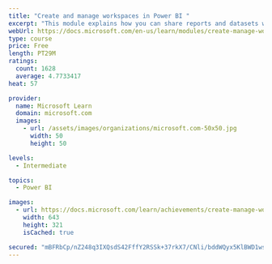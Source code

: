```yaml
---
title: "Create and manage workspaces in Power BI "
excerpt: "This module explains how you can share reports and datasets with your users and how to create a deployment strategy that makes sense for you and your organization. Furthermore, you will learn about data lineage in Microsoft Power BI."
webUrl: https://docs.microsoft.com/en-us/learn/modules/create-manage-workspaces-power-bi/
type: course
price: Free
length: PT29M
ratings:
  count: 1628
  average: 4.7733417
heat: 57

provider:
  name: Microsoft Learn
  domain: microsoft.com
  images:
    - url: /assets/images/organizations/microsoft.com-50x50.jpg
      width: 50
      height: 50

levels:
  - Intermediate

topics:
  - Power BI

images:
  - url: https://docs.microsoft.com/learn/achievements/create-manage-workspaces-power-bi-social.png
    width: 643
    height: 321
    isCached: true

secured: "mBFRbCp/nZ248q3IXQsdS42FffY2RSSk+37rkX7/CNli/bddWQyx5KlBWD1wsS0bfX+b2sDQwd7LHEbiquFJ30eJtsuqiM+ewLup32haDHCHfeTp0xVIRbNQVQL+WLIvKok9RLLICwj5v1UUSqNE7rENywwvCEK6iqUOTXXQEcz7EcSP4jjJI9WLgOZcqZDZwT7F812DtPp/0oQOWsbnOpBLYCsEub2LXeuVYzJN+YBToSvQ7aYR+5rnhY6om53wqcbaQz0ZJVufaUjoX+qhhye2Doh/z6pdTKwd5K5kbS5UYzEoP9+2I3Yj3xA+a/tqhz4NWdz0rt1Y0pC2L63G1oendhsdsTv+9WEbJP/8H/PxHrf0aNtAIkEx33moXpVPQcR2gL+TTVX1WDqWYNgngd+klbmLQU9zJwcMNW4/XaE=;mAhCFBz24QCbKSAKj09LhA=="
---
```


